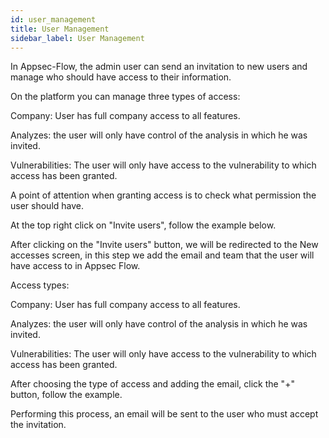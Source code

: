 ```yaml
---
id: user_management
title: User Management
sidebar_label: User Management
---
```


In Appsec-Flow, the admin user can send an invitation to new users and manage who should have access to their information.

On the platform you can manage three types of access:

Company: User has full company access to all features.

Analyzes: the user will only have control of the analysis in which he was invited.

Vulnerabilities: The user will only have access to the vulnerability to which access has been granted.

A point of attention when granting access is to check what permission the user should have.

At the top right click on "Invite users", follow the example below.

After clicking on the "Invite users" button, we will be redirected to the New accesses screen, in this step we add the email and team that the user will have access to in Appsec Flow.

Access types:

Company: User has full company access to all features.

Analyzes: the user will only have control of the analysis in which he was invited.

Vulnerabilities: The user will only have access to the vulnerability to which access has been granted.

After choosing the type of access and adding the email, click the "+" button, follow the example.

Performing this process, an email will be sent to the user who must accept the invitation.